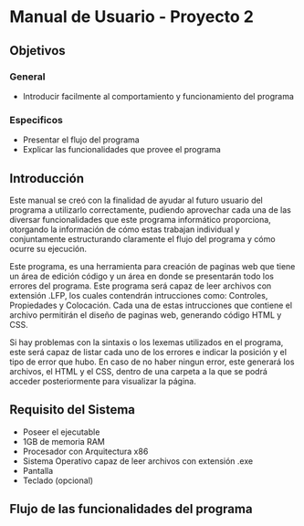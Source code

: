 # Manual de Usuario - Proyecto 2
## Objetivos
### General
- Introducir facilmente al comportamiento y funcionamiento del programa
### Especificos
- Presentar el flujo del programa
- Explicar las funcionalidades que provee el programa
## Introducción
Este manual se creó con la finalidad de ayudar al futuro usuario del programa a utilizarlo correctamente, pudiendo aprovechar cada una de las diversar funcionalidades que este programa informático proporciona, otorgando la información de cómo estas trabajan individual y conjuntamente estructurando claramente el flujo del programa y cómo ocurre su ejecución.


Este programa, es una herramienta para creación de paginas web que tiene un área de edición código y un área en donde se presentarán todo los errores del programa. Este programa será capaz de leer archivos con extensión .LFP, los cuales contendrán intrucciones como: Controles, Propiedades y Colocación. Cada una de estas intrucciones que contiene el archivo permitirán el diseño de paginas web, generando código HTML y CSS.

Si hay problemas con la sintaxis o los lexemas utilizados en el programa, este será capaz de listar cada uno de los errores e indicar la posición y el tipo de error que hubo. En caso de no haber ningun error, este generará los archivos, el HTML y el CSS, dentro de una carpeta a la que se podrá acceder posteriormente para visualizar la página.


## Requisito del Sistema
- Poseer el ejecutable
- 1GB de memoria RAM
- Procesador con Arquitectura x86
- Sistema Operativo capaz de leer archivos con extensión .exe
- Pantalla
- Teclado (opcional)


## Flujo de las funcionalidades del programa
